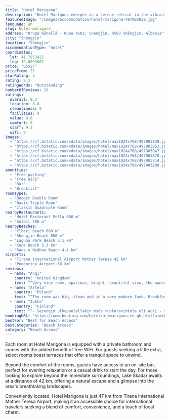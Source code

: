 ```yaml
---
title: "Hotel Marigona"
description: "Hotel Marigona emerges as a serene retreat in the vibrant heart of Shëngjin, a mere stone's throw from the pristine sands of Ylberi Beach and the lively Shëngjin Beach."
featuredImage: "/images/accommodation/hotel-marigona-497903838.jpg"
language: en
slug: hotel-marigona
address: "Rruga Kënallë - Kune 4503, Shengjin, 4503 Shëngjin, Albania"
city: "Shëngjin"
location: "Shëngjin"
accommodationType: "hotel"
coordinates:
  lat: 41.7953422
  lng: 19.6093002
price: "US$27"
priceFrom: 27
starRating: 3
rating: 9.2
ratingWords: "Outstanding"
numberOfReviews: 10
ratings:
  overall: 9.2
  location: 8.8
  cleanliness: 9
  facilities: 9
  value: 9.8
  comfort: 9
  staff: 9.3
  wifi: 0
images:
  - "https://cf.bstatic.com/xdata/images/hotel/max1024x768/497903838.jpg?k=9438fc01a7287434ea38d44677b44a57e5e8119c4dfd40dda3f2385554c0e6ab&o=&hp=1"
  - "https://cf.bstatic.com/xdata/images/hotel/max1024x768/497903853.jpg?k=11a82cfaa0c482f62d7511b34c70b61d533df3a5d20ee59578c8de2fa4b7cf98&o=&hp=1"
  - "https://cf.bstatic.com/xdata/images/hotel/max1024x768/497903847.jpg?k=be8c3c7696d9c8d1847485b3341ede7274c8044be24276245e3a35077f1c7a60&o=&hp=1"
  - "https://cf.bstatic.com/xdata/images/hotel/max1024x768/497903870.jpg?k=c115711d7954f9de6f10de85e8ac276928dbc1a467a4bcfb4cd03b5ccce3db3e&o=&hp=1"
  - "https://cf.bstatic.com/xdata/images/hotel/max1024x768/497903714.jpg?k=25068b12f2f283293cf56930d5a870fba00a4aad225c64233f65ea42c96774b4&o=&hp=1"
  - "https://cf.bstatic.com/xdata/images/hotel/max1024x768/497903899.jpg?k=2823590405a20210b608fefdfb5e35fe1dffe7dca230f5da60fb797de616c453&o=&hp=1"
amenities:
  - "Free parking"
  - "Free WiFi"
  - "Bar"
  - "Breakfast"
roomTypes:
  - "Budget Double Room"
  - "Basic Triple Room"
  - "Classic Quadruple Room"
nearbyRestaurants:
  - "Hotel Restorant Molla 600 m"
  - "Soleil 700 m"
nearbyBeaches:
  - "Ylberi Beach 600 m"
  - "Shëngjin Beach 850 m"
  - "Laguna Park Beach 3.1 km"
  - "Kune Beach 3.3 km"
  - "Rana e Hedhun Beach 4.4 km"
airports:
  - "Tirana International Airport Mother Teresa 42 km"
  - "Podgorica Airport 68 km"
reviews:
  - name: "Anqi"
    country: "United Kingdom"
    text: "“Very nice room, spacious, bright, beautiful view, the owner made foods very delicious”"
  - name: "Arleta"
    country: "Poland"
    text: "“The room was big, clean and in a very modern look. Breakfast was big enough to fulfill hunger need. The city is full of hotels all around, so it's difficult to have a nice view, but the location of Hotel Marigona is pretty near by the sea.”"
  - name: "Jukka"
    country: "Finland"
    text: "“- Sesongin ulkopuolellakin myös ruokaravintola oli auki - sisäänkirjautuminen järjestyi aamupäivästä”"
bookingURL: "https://www.booking.com/hotel/al/marigona.en-gb.html?aid=8035640"
bestFor: "Best for Beach Access"
bestCategories: "Beach Access"
category: "Beach Access"
---
```


Each room at Hotel Marigona is equipped with a private bathroom and comes with the added benefit of free WiFi. For guests seeking a little extra, select rooms boast terraces that offer a tranquil space to unwind. 

Beyond the comfort of the rooms, guests have access to an on-site bar, perfect for evening relaxation or a casual drink to start the day. For those looking to explore beyond the immediate surroundings, Lake Skadar awaits at a distance of 42 km, offering a natural escape and a glimpse into the area's breathtaking landscapes.

Conveniently located, Hotel Marigona is just 47 km from Tirana International Mother Teresa Airport, making it an accessible choice for international travelers seeking a blend of comfort, convenience, and a touch of local charm.